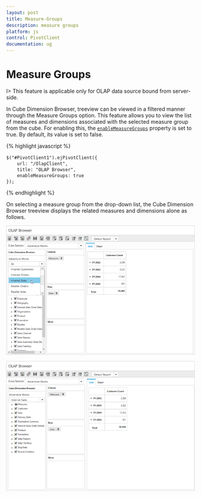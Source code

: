 ```yaml
---
layout: post
title: Measure-Groups
description: measure groups 
platform: js
control: PivotClient
documentation: ug
---
```


# Measure Groups 

I> This feature is applicable only for OLAP data source bound from server-side.

In Cube Dimension Browser, treeview can be viewed in a filtered manner through the Measure Groups option. This feature allows you to view the list of measures and dimensions associated with the selected measure group from the cube. For enabling this, the [`enableMeasureGroups`](/api/js/ejpivotclient#members:enablemeasuregroups) property is set to true. By default, its value is set to false.

{% highlight javascript %}

    $("#PivotClient1").ejPivotClient({
        url: "/OlapClient",
        title: "OLAP Browser",
        enableMeasureGroups: true
    });

{% endhighlight %}

On selecting a measure group from the drop-down list, the Cube Dimension Browser treeview displays the related measures and dimensions alone as follows.

![](Measure-Groups_images/beforemeasure.png)

![](Measure-Groups_images/aftermeasure.png)

